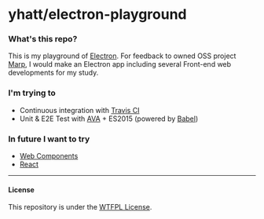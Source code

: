 # yhatt/electron-playground

### What's this repo?

This is my playground of [Electron](http://electron.atom.io/). For feedback to owned OSS project [Marp](https://github.com/yhatt/marp), I would make an Electron app including several Front-end web developments for my study.

### I'm trying to

- Continuous integration with [Travis CI](https://travis-ci.org/)
- Unit & E2E Test with [AVA](https://github.com/avajs/ava) + ES2015 (powered by [Babel](https://babeljs.io/))

### In future I want to try

- [Web Components](https://www.w3.org/standards/techs/components)
- [React](https://facebook.github.io/react/index.html)

---

#### License

This repository is under the [WTFPL License](LICENSE).
